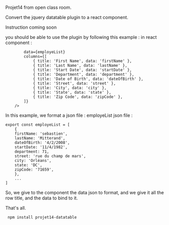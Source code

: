 Projet14 from open class room.

Convert the jquery datatable plugin to a react component.

Instruction coming soon

you should be able to use the plugin by following this example :
in react component :

```<DataTable
        data={employeList}
        columns={[
            { title: 'First Name', data: 'firstName' },
            { title: 'Last Name', data: 'lastName' },
            { title: 'Start Date', data: 'startDate' },
            { title: 'Department', data: 'department' },
            { title: 'Date of Birth', data: 'dateOfBirth' },
            { title: 'Street', data: 'street' },
            { title: 'City', data: 'city' },
            { title: 'State', data: 'state' },
            { title: 'Zip Code', data: 'zipCode' },
        ]}
    />
```

In this example, we format a json file : employeList
json file :

```
export const employeList = [
    {
    firstName: 'sebastien',
    lastName: 'Mitterand',
    dateOfBirth: '4/2/2008',
    startDate: '11/4/1982',
    department: 71,
    street: 'rue du champ de mars',
    city: 'Orléans',
    state: 'DC',
    zipCode: '71659',
    },
    ...
]
```

So, we give to the component the data json to format, and we give it all the row title, and the data to bind to it.

That's all.

` npm install projet14-datatable`
